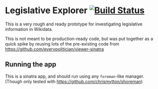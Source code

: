 # Legislative Explorer [![Build Status](https://travis-ci.org/everypolitician/legislative-explorer.svg?branch=master)](https://travis-ci.org/everypolitician/legislative-explorer)

This is a very rough and ready prototype for investigating legislative
information in Wikidata.

This is not meant to be production-ready code, but was put together as a
quick spike by reusing lots of the pre-existing code from
https://github.com/everypolitician/viewer-sinatra

## Running the app

This is a sinatra app, and should run using any `foreman`-like manager.
(Though only tested with https://github.com/chrismytton/shoreman)


